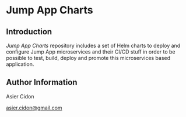 # Jump App Charts

## Introduction

*Jump App Charts* repository includes a set of Helm charts to deploy and configure Jump App microservices and their CI/CD stuff in order to be possible to test, build, deploy and promote this microservices based application.

## Author Information

Asier Cidon

asier.cidon@gmail.com
